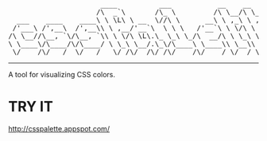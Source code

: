 <pre>
                      ____          ___           __    __             
                     /\  _`\       /\_ \         /\ \__/\ \__          
  ___    ____    ____\ \ \L\ \ __  \//\ \      __\ \ ,_\ \ ,_\    __   
 /'___\ /',__\  /',__\\ \ ,__/'__`\  \ \ \   /'__`\ \ \/\ \ \/  /'__`\ 
/\ \__//\__, `\/\__, `\\ \ \/\ \L\.\_ \_\ \_/\  __/\ \ \_\ \ \_/\  __/ 
\ \____\/\____/\/\____/ \ \_\ \__/.\_\/\____\ \____\\ \__\\ \__\ \____\
 \/____/\/___/  \/___/   \/_/\/__/\/_/\/____/\/____/ \/__/ \/__/\/____/
</pre>

---
A tool for visualizing CSS colors.

TRY IT
===

<a href="http://csspalette.appspot.com/">http://csspalette.appspot.com/</a>